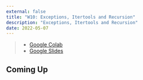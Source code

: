 ```yaml
---
external: false
title: "W10: Exceptions, Itertools and Recursion"
description: "Exceptions, Itertools and Recursion"
date: 2022-05-07
---
```


> - [Google Colab](https://colab.research.google.com/drive/1K9fycg8mZAF5y5_dWMRlqOiFaEXCnwA8?usp=sharing)
> - [Google Slides](https://docs.google.com/presentation/d/15QXAJaD_ZG5inaB-DeJamBxqhlN_0OVKZD3DfU4RPTU/edit?usp=sharing)

## Coming Up

##
